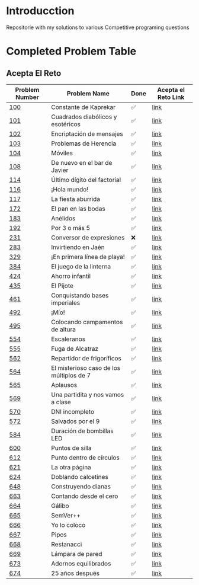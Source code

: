 # Introducction
Repositorie with my solutions to various Competitive programing questions

# Completed Problem Table
## Acepta El Reto
|Problem Number|Problem Name|Done|Acepta el Reto Link|
|---|---|---|---|
|[100](/Acepta_El_Reto/Vol1/100)|Constante de Kaprekar|✅|[link](https://www.aceptaelreto.com/problem/statement.php?id=100)|
|[101](/Acepta_El_Reto/Vol1/101)|Cuadrados diabólicos y esotéricos|✅|[link](https://www.aceptaelreto.com/problem/statement.php?id=101)|
|[102](/Acepta_El_Reto/Vol1/102)|Encriptación de mensajes|✅|[link](https://www.aceptaelreto.com/problem/statement.php?id=102)|
|[103](/Acepta_El_Reto/Vol1/103)|Problemas de Herencia|✅|[link](https://www.aceptaelreto.com/problem/statement.php?id=103)|
|[104](/Acepta_El_Reto/Vol1/104)|Móviles|✅|[link](https://www.aceptaelreto.com/problem/statement.php?id=104)|
|[108](/Acepta_El_Reto/Vol1/108)|De nuevo en el bar de Javier|✅|[link](https://www.aceptaelreto.com/problem/statement.php?id=108)|
|[114](/Acepta_El_Reto/Vol1/114)|Último dígito del factorial|✅|[link](https://www.aceptaelreto.com/problem/statement.php?id=114)|
|[116](/Acepta_El_Reto/Vol1/116)|¡Hola mundo!|✅|[link](https://www.aceptaelreto.com/problem/statement.php?id=116)|
|[117](/Acepta_El_Reto/Vol1/117)|La fiesta aburrida|✅|[link](https://www.aceptaelreto.com/problem/statement.php?id=117)|
|[172](/Acepta_El_Reto/Vol1/172)|El pan en las bodas|✅|[link](https://www.aceptaelreto.com/problem/statement.php?id=172)|
|[183](/Acepta_El_Reto/Vol1/183)|Anélidos|✅|[link](https://www.aceptaelreto.com/problem/statement.php?id=183)|
|[192](/Acepta_El_Reto/Vol1/192)|Por 3 o más 5|✅|[link](https://www.aceptaelreto.com/problem/statement.php?id=192)|
|[231](/Acepta_El_Reto/Vol2/231)|Conversor de expresiones|❌|[link](https://www.aceptaelreto.com/problem/statement.php?id=231)|
|[283](/Acepta_El_Reto/Vol2/283)|Invirtiendo en Jaén|✅|[link](https://www.aceptaelreto.com/problem/statement.php?id=283)|
|[329](/Acepta_El_Reto/Vol3/329)|¡En primera línea de playa!|✅|[link](https://www.aceptaelreto.com/problem/statement.php?id=329)|
|[384](/Acepta_El_Reto/Vol3/384)|El juego de la linterna|✅|[link](https://www.aceptaelreto.com/problem/statement.php?id=384)|
|[424](/Acepta_El_Reto/Vol4/424)|Ahorro infantil|✅|[link](https://www.aceptaelreto.com/problem/statement.php?id=424)|
|[435](/Acepta_El_Reto/Vol4/435)|El Pijote|✅|[link](https://www.aceptaelreto.com/problem/statement.php?id=435)|
|[461](/Acepta_El_Reto/Vol4/461)|Conquistando bases imperiales|✅|[link](https://www.aceptaelreto.com/problem/statement.php?id=461)|
|[492](/Acepta_El_Reto/Vol4/492)|¡Mío!|✅|[link](https://www.aceptaelreto.com/problem/statement.php?id=492)|
|[495](/Acepta_El_Reto/Vol4/495)|Colocando campamentos de altura|✅|[link](https://www.aceptaelreto.com/problem/statement.php?id=495)|
|[554](/Acepta_El_Reto/Vol5/554)|Escaleranos|✅|[link](https://www.aceptaelreto.com/problem/statement.php?id=554)|
|[555](/Acepta_El_Reto/Vol5/555)|Fuga de Alcatraz|✅|[link](https://www.aceptaelreto.com/problem/statement.php?id=555)|
|[562](/Acepta_El_Reto/Vol5/562)|Repartidor de frigoríficos|✅|[link](https://www.aceptaelreto.com/problem/statement.php?id=562)|
|[564](/Acepta_El_Reto/Vol5/564)|El misterioso caso de los múltiplos de 7|✅|[link](https://www.aceptaelreto.com/problem/statement.php?id=564)|
|[565](/Acepta_El_Reto/Vol5/565)|Aplausos|✅|[link](https://www.aceptaelreto.com/problem/statement.php?id=565)|
|[569](/Acepta_El_Reto/Vol5/569)|Una partidita y nos vamos a clase|✅|[link](https://www.aceptaelreto.com/problem/statement.php?id=569)|
|[570](/Acepta_El_Reto/Vol5/570)|DNI incompleto|✅|[link](https://www.aceptaelreto.com/problem/statement.php?id=570)|
|[572](/Acepta_El_Reto/Vol5/572)|Salvados por el 9|✅|[link](https://www.aceptaelreto.com/problem/statement.php?id=572)|
|[584](/Acepta_El_Reto/Vol5/584)|Duración de bombillas LED|✅|[link](https://www.aceptaelreto.com/problem/statement.php?id=584)|
|[600](/Acepta_El_Reto/Vol6/600)|Puntos de silla|✅|[link](https://www.aceptaelreto.com/problem/statement.php?id=600)|
|[612](/Acepta_El_Reto/Vol6/612)|Punto dentro de círculos|✅|[link](https://www.aceptaelreto.com/problem/statement.php?id=612)|
|[621](/Acepta_El_Reto/Vol6/621)|La otra página|✅|[link](https://www.aceptaelreto.com/problem/statement.php?id=621)|
|[624](/Acepta_El_Reto/Vol6/624)|Doblando calcetines|✅|[link](https://www.aceptaelreto.com/problem/statement.php?id=624)|
|[648](/Acepta_El_Reto/Vol6/648)|Construyendo dianas|✅|[link](https://www.aceptaelreto.com/problem/statement.php?id=648)|
|[663](/Acepta_El_Reto/Vol6/663)|Contando desde el cero|✅|[link](https://www.aceptaelreto.com/problem/statement.php?id=663)|
|[664](/Acepta_El_Reto/Vol6/664)|Gálibo|✅|[link](https://www.aceptaelreto.com/problem/statement.php?id=664)|
|[665](/Acepta_El_Reto/Vol6/665)|SemVer++|✅|[link](https://www.aceptaelreto.com/problem/statement.php?id=665)|
|[666](/Acepta_El_Reto/Vol6/666)|Yo lo coloco|✅|[link](https://www.aceptaelreto.com/problem/statement.php?id=666)|
|[667](/Acepta_El_Reto/Vol6/667)|Pipos|✅|[link](https://www.aceptaelreto.com/problem/statement.php?id=667)|
|[668](/Acepta_El_Reto/Vol6/668)|Restanacci|✅|[link](https://www.aceptaelreto.com/problem/statement.php?id=668)|
|[669](/Acepta_El_Reto/Vol6/669)|Lámpara de pared|✅|[link](https://www.aceptaelreto.com/problem/statement.php?id=669)|
|[673](/Acepta_El_Reto/Vol6/673)|Adornos equilibrados|✅|[link](https://www.aceptaelreto.com/problem/statement.php?id=673)|
|[674](/Acepta_El_Reto/Vol6/674)|25 años después|✅|[link](https://www.aceptaelreto.com/problem/statement.php?id=674)|
